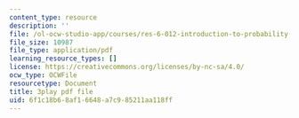 ```yaml
---
content_type: resource
description: ''
file: /ol-ocw-studio-app/courses/res-6-012-introduction-to-probability-spring-2018/6f1c18b68af16648a7c985211aa118ff_17Z89x_ZWQ4.pdf
file_size: 10987
file_type: application/pdf
learning_resource_types: []
license: https://creativecommons.org/licenses/by-nc-sa/4.0/
ocw_type: OCWFile
resourcetype: Document
title: 3play pdf file
uid: 6f1c18b6-8af1-6648-a7c9-85211aa118ff
---
```

